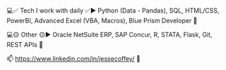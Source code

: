 💻✅ Tech I work with daily ✅▶️ Python (Data - Pandas), SQL, HTML/CSS, PowerBI, Advanced Excel (VBA, Macros), Blue Prism Developer 📂	

💻🟡 Other 🟡▶️ Oracle NetSuite ERP, SAP Concur, R, STATA, Flask, Git, REST APIs 📂

📫 https://www.linkedin.com/in/jessecoffey/ 📨


<!---
MesseJesse/MesseJesse is a ✨ special ✨ repository because its `README.md` (this file) appears on your GitHub profile.
You can click the Preview link to take a look at your changes.
--->

